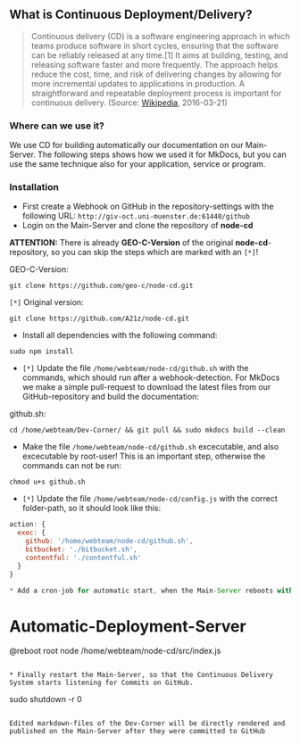 ## What is Continuous Deployment/Delivery?

>Continuous delivery (CD) is a software engineering approach in which teams produce software in short cycles, ensuring that the software can be reliably released at any time.[1] It aims at building, testing, and releasing software faster and more frequently. The approach helps reduce the cost, time, and risk of delivering changes by allowing for more incremental updates to applications in production. A straightforward and repeatable deployment process is important for continuous delivery.
>(Source: [Wikipedia](https://en.wikipedia.org/wiki/Continuous_delivery), 2016-03-21)

### Where can we use it?

We use CD for building automatically our documentation on our Main-Server. The following steps shows how we used it for MkDocs, but you can use the same technique also for your application, service or program.

### Installation

* First create a Webhook on GitHub in the repository-settings with the following URL: `http://giv-oct.uni-muenster.de:61440/github`
* Login on the Main-Server and clone the repository of **node-cd**

**ATTENTION:** There is already **GEO-C-Version** of the original **node-cd**-repository, so you can skip the steps which are marked with an `[*]`!
  
GEO-C-Version:
```
git clone https://github.com/geo-c/node-cd.git
```

`[*]` Original version:
```
git clone https://github.com/A21z/node-cd.git
```

* Install all dependencies with the following command:
```
sudo npm install
```

* `[*]` Update the file `/home/webteam/node-cd/github.sh` with the commands, which should run after a webhook-detection. For MkDocs we make a simple pull-request to download the latest files from our GitHub-repository and build the documentation:

github.sh:
```
cd /home/webteam/Dev-Corner/ && git pull && sudo mkdocs build --clean
```

* Make the file `/home/webteam/node-cd/github.sh` excecutable, and also excecutable by root-user! This is an important step, otherwise the commands can not be run:
```
chmod u+s github.sh
```

* `[*]` Update the file `/home/webteam/node-cd/config.js` with the correct folder-path, so it should look like this:

```javascript
action: {
  exec: {
    github: '/home/webteam/node-cd/github.sh',
    bitbucket: './bitbucket.sh',
    contentful: './contentful.sh'
  }
}

* Add a cron-job for automatic start, when the Main-Server reboots with the command `sudo nano /etc/crontab` and add the following lines:

```
# Automatic-Deployment-Server
@reboot root node /home/webteam/node-cd/src/index.js
```

* Finally restart the Main-Server, so that the Continuous Delivery System starts listening for Commits on GitHub.
```
sudo shutdown -r 0
```

Edited markdown-files of the Dev-Corner will be directly rendered and published on the Main-Server after they were committed to GitHub
